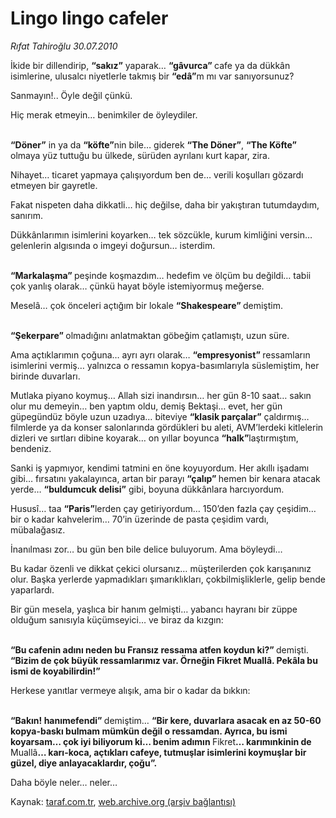# Lingo lingo cafeler

*Rıfat Tahiroğlu 30.07.2010*

<div class="yazi"><p>İkide bir dillendirip, <b>“sakız”</b> yaparak… <b>“gâvurca” </b>cafe ya da dükkân isimlerine, ulusalcı niyetlerle takmış bir <b>“edâ”</b>m mı var sanıyorsunuz? </p>
<p>Sanmayın!.. Öyle değil çünkü. </p>
<p>Hiç merak etmeyin… benimkiler de öyleydiler. </p>
<p><b><br/>“Döner”</b> in ya da <b>“köfte”</b>nin bile… giderek <b>“The Döner”</b>, <b>“The Köfte”</b> olmaya yüz tuttuğu bu ülkede, sürüden ayrılanı kurt kapar, zira.</p>
<p>Nihayet… ticaret yapmaya çalışıyordum ben de… verili koşulları gözardı etmeyen bir gayretle. </p>
<p>Fakat nispeten daha dikkatli… hiç değilse, daha bir yakıştıran tutumdaydım, sanırım.</p>
<p>Dükkânlarımın isimlerini koyarken… tek sözcükle, kurum kimliğini versin… gelenlerin algısında o imgeyi doğursun… isterdim.</p>
<p><b><br/>“Markalaşma” </b>peşinde koşmazdım… hedefim ve ölçüm bu değildi… tabii çok yanlış olarak… çünkü hayat böyle istemiyormuş meğerse.</p>
<p>Meselâ… çok önceleri açtığım bir lokale <b>“Shakespeare” </b>demiştim. </p>
<p><b><br/>“Şekerpare” </b>olmadığını anlatmaktan göbeğim çatlamıştı, uzun süre. </p>
<p>Ama açtıklarımın çoğuna… ayrı ayrı olarak… <b>“empresyonist” </b>ressamların isimlerini vermiş… yalnızca o ressamın kopya-basımlarıyla süslemiştim, her birinde duvarları.</p>
<p>Mutlaka piyano koymuş… Allah sizi inandırsın… her gün 8-10 saat… sakın olur mu demeyin… ben yaptım oldu, demiş Bektaşi… evet, her gün güpegündüz böyle uzun uzadıya… biteviye <b>“klasik parçalar”</b> çaldırmış… filmlerde ya da konser salonlarında gördükleri bu aleti, AVM’lerdeki kitlelerin dizleri ve sırtları dibine koyarak… on yıllar boyunca <b>“halk”</b>laştırmıştım, bendeniz.</p>
<p>Sanki iş yapmıyor, kendimi tatmini en öne koyuyordum. Her akıllı işadamı gibi… fırsatını yakalayınca, artan bir parayı <b>“çalıp” </b>hemen bir kenara atacak yerde… <b>“buldumcuk delisi”</b> gibi, boyuna dükkânlara harcıyordum.</p>
<p>Hususî… taa <b>“Paris”</b>lerden çay getiriyordum… 150’den fazla çay çeşidim… bir o kadar kahvelerim… 70’in üzerinde de pasta çeşidim vardı, mübalağasız.</p>
<p>İnanılması zor… bu gün ben bile delice buluyorum. Ama böyleydi… </p>
<p>Bu kadar özenli ve dikkat çekici olursanız… müşterilerden çok karışanınız olur. Başka yerlerde yapmadıkları şımarıklıkları, çokbilmişliklerle, gelip bende yaparlardı. </p>
<p>Bir gün mesela, yaşlıca bir hanım gelmişti… yabancı hayranı bir züppe olduğum sanısıyla küçümseyici… ve biraz da kızgın:</p>
<p><b><br/>“Bu cafenin adını neden bu Fransız ressama atfen koydun ki?” </b>demişti. <b>“Bizim de çok büyük ressamlarımız var. Örneğin Fikret Muallâ. Pekâla bu ismi de koyabilirdin!”</b></p>
<p>Herkese yanıtlar vermeye alışık, ama bir o kadar da bıkkın: </p>
<p><b><br/>“Bakın! hanımefendi” </b>demiştim… <b>“Bir kere, duvarlara asacak en az 50-60 kopya-baskı bulmam mümkün değil o ressamdan. Ayrıca, bu ismi koyarsam… çok iyi biliyorum ki… benim adımın </b>Fikret<b>… karımınkinin de </b>Muallâ<b>… karı-koca, açtıkları cafeye, tutmuşlar isimlerini koymuşlar bir güzel, diye anlayacaklardır, çoğu”.</b></p>
<p>Daha böyle neler… neler…</p></div>

Kaynak: [taraf.com.tr](http://www.taraf.com.tr:80/rifat-tahiroglu/makale-lingo-lingo-cafeler.htm), [web.archive.org (arşiv bağlantısı)](http://web.archive.org/web/20100801190125/http://www.taraf.com.tr:80/rifat-tahiroglu/makale-lingo-lingo-cafeler.htm)

